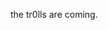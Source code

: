 the tr0lls are coming. 

<!---
chensos/chensos is a ✨ special ✨ repository because its `README.md` (this file) appears on your GitHub profile.
You can click the Preview link to take a look at your changes.
--->
